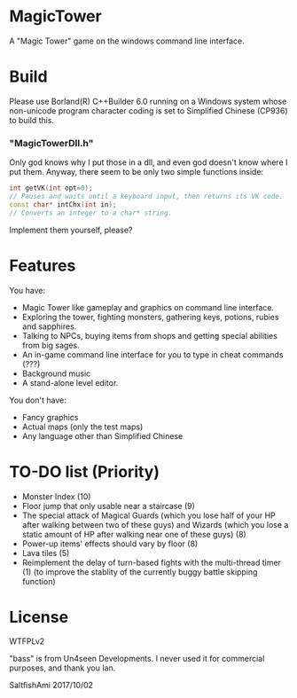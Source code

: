 # MagicTower
A "Magic Tower" game on the windows command line interface.

# Build
Please use Borland(R) C++Builder 6.0 running on a Windows system whose 
non-unicode program character coding is set to Simplified Chinese 
(CP936) to build this.

### "MagicTowerDll.h"
Only god knows why I put those in a dll, and even god doesn't know where I put them. Anyway, there seem to be only two simple functions inside:

```C++
int getVK(int opt=0);
// Pauses and waits until a keyboard input, then returns its VK code.
const char* intChx(int in);
// Converts an integer to a char* string.
```

Implement them yourself, please?

# Features
You have:

* Magic Tower like gameplay and graphics on command line interface.
* Exploring the tower, fighting monsters, gathering keys, potions, rubies and sapphires.
* Talking to NPCs, buying items from shops and getting special abilities from big sages.
* An in-game command line interface for you to type in cheat commands (???)
* Background music
* A stand-alone level editor.

You don't have:
* Fancy graphics
* Actual maps (only the test maps)
* Any language other than Simplified Chinese

# TO-DO list (Priority)
* Monster Index (10)
* Floor jump that only usable near a staircase (9)
* The special attack of Magical Guards (which you lose half of your HP after walking between two of these guys) and Wizards (which you lose a static amount of HP after walking near one of these guys) (8)
* Power-up items' effects should vary by floor (8)
* Lava tiles (5)
* Reimplement the delay of turn-based fights with the multi-thread timer (1) (to improve the stablity of the currently buggy battle skipping function)

# License

WTFPLv2

"bass" is from Un4seen Developments. I never used it for commercial purposes, and thank you Ian.

SaltfishAmi 2017/10/02
